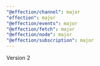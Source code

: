 ```yaml
---
"@effection/channel": major
"effection": major
"@effection/events": major
"@effection/fetch": major
"@effection/node": major
"@effection/subscription": major
---
```


Version 2
